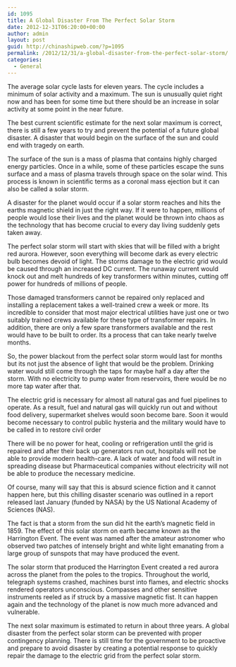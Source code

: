 ```yaml
---
id: 1095
title: A Global Disaster From The Perfect Solar Storm
date: 2012-12-31T06:20:00+00:00
author: admin
layout: post
guid: http://chinashipweb.com/?p=1095
permalink: /2012/12/31/a-global-disaster-from-the-perfect-solar-storm/
categories:
  - General
---
```

The average solar cycle lasts for eleven years. The cycle includes a minimum of solar activity and a maximum. The sun is unusually quiet right now and has been for some time but there should be an increase in solar activity at some point in the near future.

The best current scientific estimate for the next solar maximum is correct, there is still a few years to try and prevent the potential of a future global disaster. A disaster that would begin on the surface of the sun and could end with tragedy on earth.

The surface of the sun is a mass of plasma that contains highly charged energy particles. Once in a while, some of these particles escape the suns surface and a mass of plasma travels through space on the solar wind. This process is known in scientific terms as a coronal mass ejection but it can also be called a solar storm.

A disaster for the planet would occur if a solar storm reaches and hits the earths magnetic shield in just the right way. If it were to happen, millions of people would lose their lives and the planet would be thrown into chaos as the technology that has become crucial to every day living suddenly gets taken away.

The perfect solar storm will start with skies that will be filled with a bright red aurora. However, soon everything will become dark as every electric bulb becomes devoid of light. The storms damage to the electric grid would be caused through an increased DC current. The runaway current would knock out and melt hundreds of key transformers within minutes, cutting off power for hundreds of millions of people.

Those damaged transformers cannot be repaired only replaced and installing a replacement takes a well-trained crew a week or more. Its incredible to consider that most major electrical utilities have just one or two suitably trained crews available for these type of transformer repairs. In addition, there are only a few spare transformers available and the rest would have to be built to order. Its a process that can take nearly twelve months.

So, the power blackout from the perfect solar storm would last for months but its not just the absence of light that would be the problem. Drinking water would still come through the taps for maybe half a day after the storm. With no electricity to pump water from reservoirs, there would be no more tap water after that.

The electric grid is necessary for almost all natural gas and fuel pipelines to operate. As a result, fuel and natural gas will quickly run out and without food delivery, supermarket shelves would soon become bare. Soon it would become necessary to control public hysteria and the military would have to be called in to restore civil order

There will be no power for heat, cooling or refrigeration until the grid is repaired and after their back up generators run out, hospitals will not be able to provide modern health-care. A lack of water and food will result in spreading disease but Pharmaceutical companies without electricity will not be able to produce the necessary medicine.

Of course, many will say that this is absurd science fiction and it cannot happen here, but this chilling disaster scenario was outlined in a report released last January (funded by NASA) by the US National Academy of Sciences (NAS).

The fact is that a storm from the sun did hit the earth&#8217;s magnetic field in 1859. The effect of this solar storm on earth became known as the Harrington Event. The event was named after the amateur astronomer who observed two patches of intensely bright and white light emanating from a large group of sunspots that may have produced the event.

The solar storm that produced the Harrington Event created a red aurora across the planet from the poles to the tropics. Throughout the world, telegraph systems crashed, machines burst into flames, and electric shocks rendered operators unconscious. Compasses and other sensitive instruments reeled as if struck by a massive magnetic fist. It can happen again and the technology of the planet is now much more advanced and vulnerable.

The next solar maximum is estimated to return in about three years. A global disaster from the perfect solar storm can be prevented with proper contingency planning. There is still time for the government to be proactive and prepare to avoid disaster by creating a potential response to quickly repair the damage to the electric grid from the perfect solar storm.